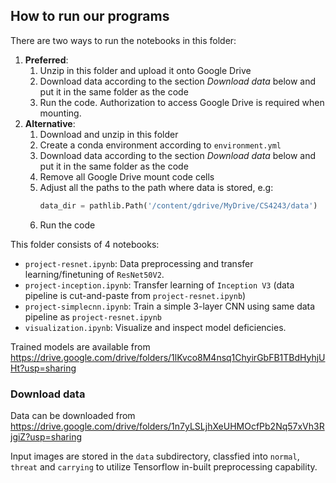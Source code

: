 ## How to run our programs
There are two ways to run the notebooks in this folder:

   1. **Preferred**: 
      1. Unzip in this folder and upload it onto Google Drive
      2. Download data according to the section *Download data* below and put it in the same folder as the code
      3. Run the code. Authorization to access Google Drive is required when mounting.
   2. **Alternative**:
      1. Download and unzip in this folder
      2. Create a conda environment according to `environment.yml`
      3. Download data according to the section *Download data* below and put it in the same folder as the code
      4. Remove all Google Drive mount code cells
      5. Adjust all the paths to the path where data is stored, e.g:
          ```python
          data_dir = pathlib.Path('/content/gdrive/MyDrive/CS4243/data')
          ```
      6. Run the code

This folder consists of 4 notebooks:
   * `project-resnet.ipynb`: Data preprocessing and transfer learning/finetuning of `ResNet50V2`.
   * `project-inception.ipynb`: Transfer learning of `Inception V3` (data pipeline is cut-and-paste from `project-resnet.ipynb`)
   * `project-simplecnn.ipynb`: Train a simple 3-layer CNN using same data pipeline as `project-resnet.ipynb`
   * `visualization.ipynb`: Visualize and inspect model deficiencies.

Trained models are available from https://drive.google.com/drive/folders/1lKvco8M4nsq1ChyirGbFB1TBdHyhjUHt?usp=sharing

### Download data
Data can be downloaded from https://drive.google.com/drive/folders/1n7yLSLjhXeUHMOcfPb2Nq57xVh3RjgiZ?usp=sharing

Input images are stored in the `data` subdirectory, classfied into `normal`, `threat` and `carrying` to utilize Tensorflow in-built preprocessing capability.
